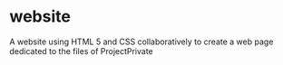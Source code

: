 website
=======

A website using HTML 5 and CSS collaboratively to create a web page dedicated to the files of ProjectPrivate
